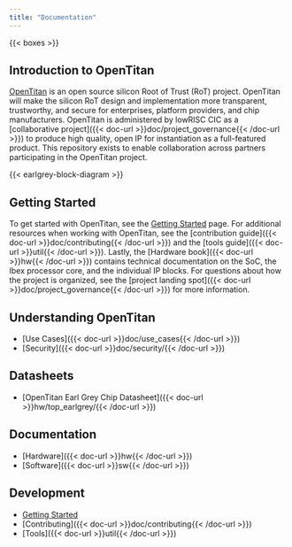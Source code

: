 ```yaml
---
title: "Documentation"
---
```


{{< boxes >}}

## Introduction to OpenTitan

[OpenTitan](https://opentitan.org/) is an open source silicon Root of Trust (RoT) project. OpenTitan will make the silicon RoT design and implementation more transparent, trustworthy, and secure for enterprises, platform providers, and chip manufacturers. OpenTitan is administered by lowRISC CIC as a [collaborative project]({{< doc-url >}}doc/project_governance{{< /doc-url >}}) to produce high quality, open IP for instantiation as a full-featured product. This repository exists to enable collaboration across partners participating in the OpenTitan project.

{{< earlgrey-block-diagram >}}

## Getting Started

To get started with OpenTitan, see the [Getting Started](/guides/getting_started) page. For additional resources when working with OpenTitan, see the [contribution guide]({{< doc-url >}}doc/contributing{{< /doc-url >}}) and the [tools guide]({{< doc-url >}}util{{< /doc-url >}}). Lastly, the [Hardware book]({{< doc-url >}}hw{{< /doc-url >}}) contains technical documentation on the SoC, the Ibex processor core, and the individual IP blocks. For questions about how the project is organized, see the [project landing spot]({{< doc-url >}}doc/project_governance{{< /doc-url >}}) for more information.

## Understanding OpenTitan

- [Use Cases]({{< doc-url >}}doc/use_cases{{< /doc-url >}})
- [Security]({{< doc-url >}}doc/security/{{< /doc-url >}})

## Datasheets

- [OpenTitan Earl Grey Chip Datasheet]({{< doc-url >}}hw/top_earlgrey/{{< /doc-url >}})

## Documentation

- [Hardware]({{< doc-url >}}hw{{< /doc-url >}})
- [Software]({{< doc-url >}}sw{{< /doc-url >}})

## Development

- [Getting Started](/guides/getting_started)
- [Contributing]({{< doc-url >}}doc/contributing{{< /doc-url >}})
- [Tools]({{< doc-url >}}util{{< /doc-url >}})
